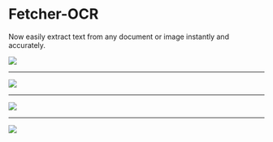# Fetcher-OCR
Now easily extract text from any document or image instantly and accurately.

![](https://github.com/thisissandy/Fetcher-OCR/blob/master/Interface/1.PNG "")

***

![](https://github.com/thisissandy/Fetcher-OCR/blob/master/Interface/2.PNG "")

***

![](https://github.com/thisissandy/Fetcher-OCR/blob/master/Interface/3.PNG "")

***

![](https://github.com/thisissandy/Fetcher-OCR/blob/master/Interface/4.PNG "")

